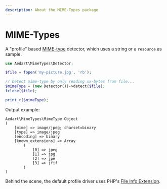 ```yaml
---
description: About the MIME-Types package
---
```


# MIME-Types

A "profile" based [MIME-type](https://en.wikipedia.org/wiki/Media_type) detector, which uses a string or a `resource` as sample.

```php
use Aedart\MimeTypes\Detector;

$file = fopen('my-picture.jpg', 'rb');

// Detect mime-type by only reading xx-bytes from file...
$mimeType = (new Detector())->detect($file);
fclose($file);

print_r($mimeType);
```

Output example:

```
Aedart\MimeTypes\MimeType Object
(
    [mime] => image/jpeg; charset=binary
    [type] => image/jpeg
    [encoding] => binary
    [known_extensions] => Array
        (
            [0] => jpeg
            [1] => jpg
            [2] => jpe
            [3] => jfif
        )
)
```

Behind the scene, the default profile driver uses PHP's [File Info Extension](https://www.php.net/manual/en/book.fileinfo.php).

